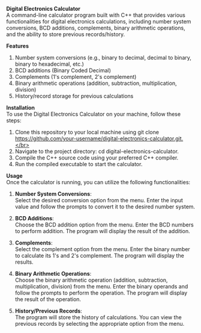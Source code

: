 **Digital Electronics Calculator** </br>
A command-line calculator program built with C++ that provides various functionalities for digital electronics calculations, including number system conversions, BCD additions, complements, binary arithmetic operations, and the ability to store previous records/history.

**Features**</br>
1. Number system conversions (e.g., binary to decimal, decimal to binary, binary to hexadecimal, etc.) </br>
2. BCD additions (Binary Coded Decimal)</br>
3. Complements (1's complement, 2's complement)</br>
4. Binary arithmetic operations (addition, subtraction, multiplication, division)</br>
5. History/record storage for previous calculations</br>

**Installation**</br>
To use the Digital Electronics Calculator on your machine, follow these steps:

1. Clone this repository to your local machine using git clone https://github.com/your-username/digital-electronics-calculator.git.</br>
2. Navigate to the project directory: cd digital-electronics-calculator.</br>
3. Compile the C++ source code using your preferred C++ compiler.</br>
4. Run the compiled executable to start the calculator.</br>

**Usage**</br>
Once the calculator is running, you can utilize the following functionalities:</br>

1. **Number System Conversions**:</br>
Select the desired conversion option from the menu.
Enter the input value and follow the prompts to convert it to the desired number system.</br>

2. **BCD Additions**:</br>
Choose the BCD addition option from the menu.
Enter the BCD numbers to perform addition.
The program will display the result of the addition.</br>

3. **Complements**:</br>
Select the complement option from the menu.
Enter the binary number to calculate its 1's and 2's complement.
The program will display the results.</br>

4. **Binary Arithmetic Operations**:</br>
Choose the binary arithmetic operation (addition, subtraction, multiplication, division) from the menu.
Enter the binary operands and follow the prompts to perform the operation.
The program will display the result of the operation.</br>

5. **History/Previous Records**:</br>
The program will store the history of calculations.
You can view the previous records by selecting the appropriate option from the menu.

